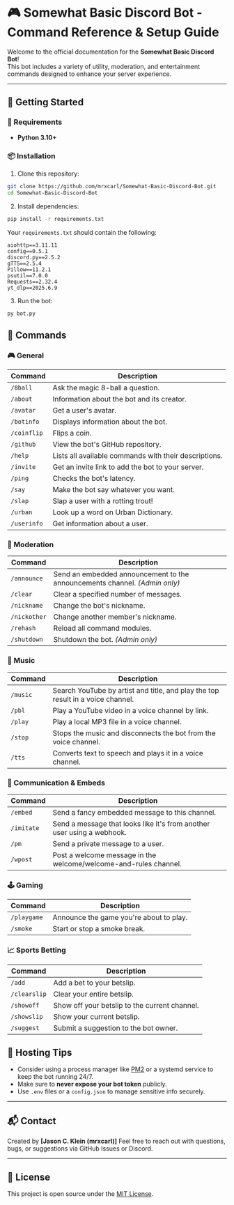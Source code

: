 # 🎮 Somewhat Basic Discord Bot - Command Reference & Setup Guide

Welcome to the official documentation for the **Somewhat Basic Discord Bot**!  
This bot includes a variety of utility, moderation, and entertainment commands designed to enhance your server experience.

---

## 🚀 Getting Started

### 🔧 Requirements

- **Python 3.10+**

### 📦 Installation

1. Clone this repository:

```bash
git clone https://github.com/mrxcarl/Somewhat-Basic-Discord-Bot.git
cd Somewhat-Basic-Discord-Bot
````

2. Install dependencies:

```bash
pip install -r requirements.txt
```

Your `requirements.txt` should contain the following:

```
aiohttp==3.11.11
config==0.5.1
discord.py==2.5.2
gTTS==2.5.4
Pillow==11.2.1
psutil==7.0.0
Requests==2.32.4
yt_dlp==2025.6.9
```

3. Run the bot:

```bash
py bot.py
```

## 📜 Commands

### 🎮 General

| Command     | Description                                           |
| ----------- | ----------------------------------------------------- |
| `/8ball`    | Ask the magic 8-ball a question.                      |
| `/about`    | Information about the bot and its creator.            |
| `/avatar`   | Get a user's avatar.                                  |
| `/botinfo`  | Displays information about the bot.                   |
| `/coinflip` | Flips a coin.                                         |
| `/github`   | View the bot's GitHub repository.                     |
| `/help`     | Lists all available commands with their descriptions. |
| `/invite`   | Get an invite link to add the bot to your server.     |
| `/ping`     | Checks the bot's latency.                             |
| `/say`      | Make the bot say whatever you want.                   |
| `/slap`     | Slap a user with a rotting trout!                     |
| `/urban`    | Look up a word on Urban Dictionary.                   |
| `/userinfo` | Get information about a user.                         |

### 🧹 Moderation

| Command      | Description                                                                |
| ------------ | -------------------------------------------------------------------------- |
| `/announce`  | Send an embedded announcement to the announcements channel. *(Admin only)* |
| `/clear`     | Clear a specified number of messages.                                      |
| `/nickname`  | Change the bot's nickname.                                                 |
| `/nickother` | Change another member's nickname.                                          |
| `/rehash`    | Reload all command modules.                                                |
| `/shutdown`  | Shutdown the bot. *(Admin only)*                                           |

### 🎵 Music

| Command  | Description                                                                     |
| -------- | ------------------------------------------------------------------------------- |
| `/music` | Search YouTube by artist and title, and play the top result in a voice channel. |
| `/pbl`   | Play a YouTube video in a voice channel by link.                                |
| `/play`  | Play a local MP3 file in a voice channel.                                       |
| `/stop`  | Stops the music and disconnects the bot from the voice channel.                 |
| `/tts`   | Converts text to speech and plays it in a voice channel.                        |

### 💬 Communication & Embeds

| Command    | Description                                                            |
| ---------- | ---------------------------------------------------------------------- |
| `/embed`   | Send a fancy embedded message to this channel.                         |
| `/imitate` | Send a message that looks like it's from another user using a webhook. |
| `/pm`      | Send a private message to a user.                                      |
| `/wpost`   | Post a welcome message in the welcome/welcome-and-rules channel.       |

### 🕹️ Gaming

| Command     | Description                             |
| ----------- | --------------------------------------- |
| `/playgame` | Announce the game you're about to play. |
| `/smoke`    | Start or stop a smoke break.            |

### 📈 Sports Betting

| Command      | Description                                   |
| ------------ | --------------------------------------------- |
| `/add`       | Add a bet to your betslip.                    |
| `/clearslip` | Clear your entire betslip.                    |
| `/showoff`   | Show off your betslip to the current channel. |
| `/showslip`  | Show your current betslip.                    |
| `/suggest`   | Submit a suggestion to the bot owner.         |



## 🤖 Hosting Tips

* Consider using a process manager like [PM2](https://pm2.keymetrics.io/) or a systemd service to keep the bot running 24/7.
* Make sure to **never expose your bot token** publicly.
* Use `.env` files or a `config.json` to manage sensitive info securely.

---

## 📬 Contact

Created by **\[Jason C. Klein (mrxcarl)]**
Feel free to reach out with questions, bugs, or suggestions via GitHub Issues or Discord.

---

## 📝 License

This project is open source under the [MIT License](LICENSE).
